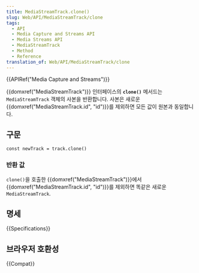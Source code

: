 ```yaml
---
title: MediaStreamTrack.clone()
slug: Web/API/MediaStreamTrack/clone
tags:
  - API
  - Media Capture and Streams API
  - Media Streams API
  - MediaStreamTrack
  - Method
  - Reference
translation_of: Web/API/MediaStreamTrack/clone
---
```

{{APIRef("Media Capture and Streams")}}

{{domxref("MediaStreamTrack")}} 인터페이스의 **`clone()`** 메서드는 `MediaStreamTrack` 객체의 사본을 반환합니다. 사본은 새로운 {{domxref("MediaStreamTrack.id", "id")}}를 제외하면 모든 값이 원본과 동일합니다.

## 구문

    const newTrack = track.clone()

### 반환 값

`clone()`을 호출한 {{domxref("MediaStreamTrack")}}에서 {{domxref("MediaStreamTrack.id", "id")}}를 제외하면 똑같은 새로운 `MediaStreamTrack`.

## 명세

{{Specifications}}

## 브라우저 호환성

{{Compat}}
